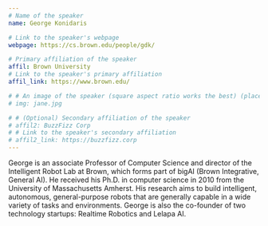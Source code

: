 ```yaml
---
# Name of the speaker
name: George Konidaris

# Link to the speaker's webpage
webpage: https://cs.brown.edu/people/gdk/

# Primary affiliation of the speaker
affil: Brown University
# Link to the speaker's primary affiliation
affil_link: https://www.brown.edu/

# # An image of the speaker (square aspect ratio works the best) (place in the `assets/img/speakers` directory)
# img: jane.jpg

# # (Optional) Secondary affiliation of the speaker
# affil2: BuzzFizz Corp
# # Link to the speaker's secondary affiliation 
# affil2_link: https://buzzfizz.corp
---
```


<!-- Whatever you write below will show up as the speaker's bio -->

George is an associate Professor of Computer Science and director of the Intelligent Robot Lab at Brown, which forms part of bigAI (Brown Integrative, General AI). He received his Ph.D. in computer science in 2010 from the University of Massachusetts Amherst. His research aims to build intelligent, autonomous, general-purpose robots that are generally capable in a wide variety of tasks and environments. George is also the co-founder of two technology startups: Realtime Robotics and Lelapa AI. 